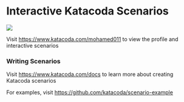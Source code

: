 # Interactive Katacoda Scenarios

[![](http://shields.katacoda.com/katacoda/mohamed011/count.svg)](https://www.katacoda.com/mohamed011 "Get your profile on Katacoda.com")

Visit https://www.katacoda.com/mohamed011 to view the profile and interactive scenarios

### Writing Scenarios
Visit https://www.katacoda.com/docs to learn more about creating Katacoda scenarios

For examples, visit https://github.com/katacoda/scenario-example
